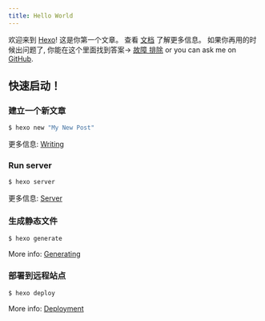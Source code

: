 ```yaml
---
title: Hello World
---
```

欢迎来到 [Hexo](https://hexo.io/)! 这是你第一个文章。 查看 [文档](https://hexo.io/docs/) 了解更多信息。 如果你再用的时候出问题了, 你能在这个里面找到答案-> [故障 排除](https://hexo.io/docs/troubleshooting.html) or you can ask me on [GitHub](https://github.com/hexojs/hexo/issues).

## 快速启动！

### 建立一个新文章

``` bash
$ hexo new "My New Post"
```

更多信息: [Writing](https://hexo.io/docs/writing.html)

### Run server

``` bash
$ hexo server
```

更多信息: [Server](https://hexo.io/docs/server.html)

### 生成静态文件

``` bash
$ hexo generate
```

More info: [Generating](https://hexo.io/docs/generating.html)

### 部署到远程站点

``` bash
$ hexo deploy
```

More info: [Deployment](https://hexo.io/docs/one-command-deployment.html)
